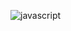 ![javascript](https://github.com/mg3709/subway_proj/assets/121775275/6caa95b1-f2eb-4a0a-a0d7-cc2848cbb2af)
